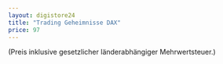 ```yaml
---
layout: digistore24
title: "Trading Geheimnisse DAX"
price: 97
---
```

(Preis inklusive gesetzlicher l&#xE4;nderabh&#xE4;ngiger Mehrwertsteuer.)